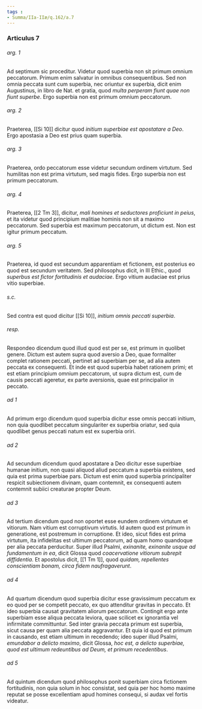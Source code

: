 ```yaml
---
tags : 
- Summa/IIa-IIæ/q.162/a.7
---
```


### Articulus 7

###### arg. 1
Ad septimum sic proceditur. Videtur quod superbia non sit primum omnium peccatorum. Primum enim salvatur in omnibus consequentibus. Sed non omnia peccata sunt cum superbia, nec oriuntur ex superbia, dicit enim Augustinus, in libro de Nat. et gratia, quod *multa perperam fiunt quae non fiunt superbe*. Ergo superbia non est primum omnium peccatorum.

###### arg. 2
Praeterea, [[Si 10]] dicitur quod *initium superbiae est apostatare a Deo*. Ergo apostasia a Deo est prius quam superbia.

###### arg. 3
Praeterea, ordo peccatorum esse videtur secundum ordinem virtutum. Sed humilitas non est prima virtutum, sed magis fides. Ergo superbia non est primum peccatorum.

###### arg. 4
Praeterea, [[2 Tm 3]], dicitur, *mali homines et seductores proficiunt in peius*, et ita videtur quod principium malitiae hominis non sit a maximo peccatorum. Sed superbia est maximum peccatorum, ut dictum est. Non est igitur primum peccatum.

###### arg. 5
Praeterea, id quod est secundum apparentiam et fictionem, est posterius eo quod est secundum veritatem. Sed philosophus dicit, in III Ethic., quod *superbus est fictor fortitudinis et audaciae*. Ergo vitium audaciae est prius vitio superbiae.

###### s.c.
Sed contra est quod dicitur [[Si 10]], *initium omnis peccati superbia*.

###### resp.
Respondeo dicendum quod illud quod est per se, est primum in quolibet genere. Dictum est autem supra quod aversio a Deo, quae formaliter complet rationem peccati, pertinet ad superbiam per se, ad alia autem peccata ex consequenti. Et inde est quod superbia habet rationem primi; et est etiam principium omnium peccatorum, ut supra dictum est, cum de causis peccati ageretur, ex parte aversionis, quae est principalior in peccato.

###### ad 1
Ad primum ergo dicendum quod superbia dicitur esse omnis peccati initium, non quia quodlibet peccatum singulariter ex superbia oriatur, sed quia quodlibet genus peccati natum est ex superbia oriri.

###### ad 2
Ad secundum dicendum quod apostatare a Deo dicitur esse superbiae humanae initium, non quasi aliquod aliud peccatum a superbia existens, sed quia est prima superbiae pars. Dictum est enim quod superbia principaliter respicit subiectionem divinam, quam contemnit, ex consequenti autem contemnit subiici creaturae propter Deum.

###### ad 3
Ad tertium dicendum quod non oportet esse eundem ordinem virtutum et vitiorum. Nam vitium est corruptivum virtutis. Id autem quod est primum in generatione, est postremum in corruptione. Et ideo, sicut fides est prima virtutum, ita infidelitas est ultimum peccatorum, ad quam homo quandoque per alia peccata perducitur. Super illud Psalmi, *exinanite, exinanite usque ad fundamentum in ea*, dicit Glossa quod *coacervatione vitiorum subrepit diffidentia*. Et apostolus dicit, [[1 Tm 1]], quod *quidam, repellentes conscientiam bonam, circa fidem naufragaverunt*.

###### ad 4
Ad quartum dicendum quod superbia dicitur esse gravissimum peccatum ex eo quod per se competit peccato, ex quo attenditur gravitas in peccato. Et ideo superbia causat gravitatem aliorum peccatorum. Contingit ergo ante superbiam esse aliqua peccata leviora, quae scilicet ex ignorantia vel infirmitate committuntur. Sed inter gravia peccata primum est superbia, sicut causa per quam alia peccata aggravantur. Et quia id quod est primum in causando, est etiam ultimum in recedendo; ideo super illud Psalmi, *emundabor a delicto maximo*, dicit Glossa, *hoc est, a delicto superbiae, quod est ultimum redeuntibus ad Deum, et primum recedentibus*.

###### ad 5
Ad quintum dicendum quod philosophus ponit superbiam circa fictionem fortitudinis, non quia solum in hoc consistat, sed quia per hoc homo maxime reputat se posse excellentiam apud homines consequi, si audax vel fortis videatur.

